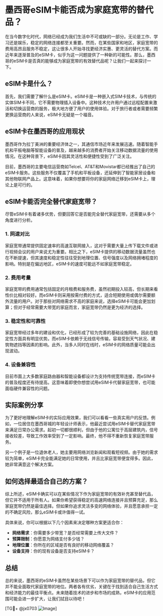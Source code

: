 # 墨西哥eSIM卡能否成为家庭宽带的替代品？

在当今数字化时代，网络已经成为我们生活中不可或缺的一部分。无论是工作、学习还是娱乐，稳定的网络连接都至关重要。然而，在某些国家和地区，家庭宽带的费用高昂且服务不稳定，这让很多人开始寻找更经济实惠、更灵活的替代方案。而近年来逐渐普及的eSIM卡，似乎为这一问题提供了一种新的可能性。那么，墨西哥的eSIM卡是否真的能够成为家庭宽带的有效替代品呢？让我们一起来探讨一下。

## eSIM卡是什么？

首先，我们需要了解什么是eSIM卡。eSIM卡是一种嵌入式SIM卡技术，与传统的实体SIM卡不同，它不需要物理插入设备中。这种技术允许用户通过远程配置来激活和切换运营商的服务，极大地方便了用户的使用体验。对于旅行者或者需要频繁更换运营商的人来说，eSIM卡无疑是一个福音。

## eSIM卡在墨西哥的应用现状

墨西哥作为拉丁美洲的重要经济体之一，其通信市场近年来发展迅速。随着智能手机和平板电脑等智能设备的普及，越来越多的消费者开始关注移动数据流量的使用情况。在这种背景下，eSIM卡因其灵活性和便捷性受到了广泛关注。

目前，墨西哥的主要电信运营商如Telcel、AT&T和Movistar都已经推出了自己的eSIM卡服务。这些服务不仅覆盖了手机和平板设备，还延伸到了智能家居设备和其他物联网产品上。这意味着，如果你想要将你的家庭网络迁移到eSIM卡上，理论上是可行的。

## eSIM卡能否完全替代家庭宽带？

尽管eSIM卡有着诸多优势，但要回答它是否能完全替代家庭宽带，还需要从多个角度进行分析。

### 1. 网速对比

家庭宽带通常提供固定速率的高速互联网接入，这对于需要大量上传下载文件或进行视频会议的用户来说尤为重要。相比之下，eSIM卡提供的移动数据流量虽然也在不断提速，但其速度和稳定性往往受到地理位置、信号强度以及网络拥堵程度的影响。特别是在偏远地区，eSIM卡的速度可能远不如家庭宽带稳定。

### 2. 费用考量

家庭宽带的费用通常包括固定的月租费和服务费，虽然初期投入较高，但长期来看性价比相对较好。而eSIM卡则采用按需付费的方式，适合短期使用或偶尔需要额外流量的用户。对于那些对网络需求不高的家庭来说，选择eSIM卡可能会更加划算；但对于经常需要大带宽的家庭而言，家庭宽带仍然是更为经济的选择。

### 3. 稳定性和可靠性

家庭宽带经过多年的建设和优化，已经形成了较为完善的基础设施网络，因此在稳定性方面具有明显优势。而eSIM卡依赖于无线信号传输，容易受到天气状况、建筑物遮挡等因素的影响。此外，当多人同时在线时，eSIM卡的网络质量可能会出现波动。

### 4. 设备兼容性

目前市面上大多数家庭路由器和智能设备都设计为支持传统宽带连接，而eSIM卡的普及程度还有待提高。这意味着即使你想尝试用eSIM卡代替家庭宽带，也可能面临硬件兼容性的问题。

## 实际案例分享

为了更好地理解eSIM卡的实际应用效果，我们可以看看一些真实用户的反馈。例如，一位居住在墨西哥城的年轻设计师表示，他最近尝试用eSIM卡替代家庭宽带来满足日常办公需求。起初一切都很顺利，但由于他的公寓位于高层建筑内，信号接收较差，导致工作效率受到了一定影响。最终，他不得不重新恢复家庭宽带服务。

另一个例子是一位退休老人，她主要用网络浏览新闻和观看短视频。由于她的需求较为简单，eSIM卡完全能满足她的日常使用，并且比家庭宽带便宜得多。因此，她非常满意这个解决方案。

## 如何选择最适合自己的方案？

综上所述，eSIM卡确实可以在某些情况下作为家庭宽带的有效补充甚至替代品，但它并不适用于所有人。如果你希望获得稳定的高速网络连接并且预算充足，那么家庭宽带仍然是最佳选择。但如果你追求灵活多变的网络体验，并且愿意承担一定的不确定风险，那么eSIM卡或许值得一试。

具体来说，你可以根据以下几个因素来决定哪种方案更适合你：

- **网络需求**：你需要多少带宽？是否经常需要上传大文件？
- **预算限制**：你愿意为网络支付多少钱？
- **地理位置**：你所在的区域是否有良好的移动网络覆盖？
- **设备支持**：你的现有设备是否支持eSIM卡？

## 总结

总的来说，墨西哥的eSIM卡虽然在某些场景下可以作为家庭宽带的替代品，但它并不能全面取代家庭宽带的地位。两者各有优劣，关键在于找到适合自己生活方式和经济能力的最佳平衡点。未来随着技术的进步和市场的成熟，eSIM卡的应用范围可能会进一步扩大，让我们拭目以待吧！

[TG💪+ @jx0703 ![Image](https://github.com/user-attachments/assets/dbca1d08-cadb-493c-b0ec-ad6f7a83f270)]